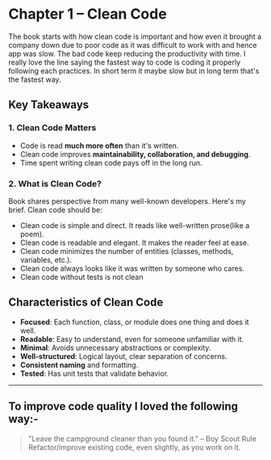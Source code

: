 # Chapter 1 – Clean Code

The book starts with how clean code is important and how even it brought a company down due to poor code as it was difficult to work with and hence app was slow. The bad code keep reducing the productivity with time. I really love the line saying the fastest way to code is coding it properly following each practices. In short term it maybe slow but in long term that's the fastest way.

## Key Takeaways

### 1. **Clean Code Matters**
- Code is read **much more often** than it's written.
- Clean code improves **maintainability, collaboration, and debugging**.
- Time spent writing clean code pays off in the long run.

### 2. **What is Clean Code?**
Book shares perspective from many well-known developers. Here's my brief. Clean code should be:
- Clean code is simple and direct. It reads like well-written prose(like a poem).
- Clean code is readable and elegant. It makes the reader feel at ease.
- Clean code minimizes the number of entities (classes, methods, variables, etc.).
- Clean code always looks like it was written by someone who cares.
- Clean code without tests is not clean

## Characteristics of Clean Code

- **Focused**: Each function, class, or module does one thing and does it well.
- **Readable**: Easy to understand, even for someone unfamiliar with it.
- **Minimal**: Avoids unnecessary abstractions or complexity.
- **Well-structured**: Logical layout, clear separation of concerns.
- **Consistent naming** and formatting.
- **Tested**: Has unit tests that validate behavior.

---

## To improve code quality I loved the following way:-

> "Leave the campground cleaner than you found it." – Boy Scout Rule  
> Refactor/improve existing code, even slightly, as you work on it.

